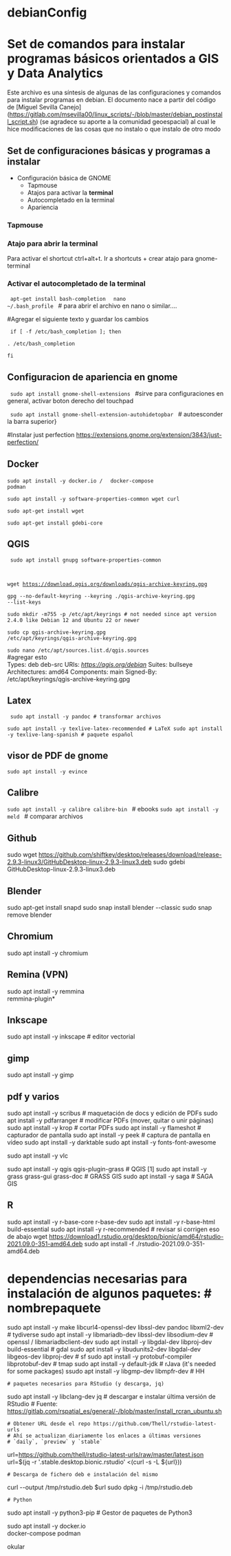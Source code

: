 # debianConfig #
# Set de comandos para instalar programas básicos orientados a GIS y Data Analytics #

Este archivo es una síntesis de algunas de las configuraciones y comandos para instalar programas en debian. El documento nace a partir del código de [Miguel Sevilla Canejo] (https://gitlab.com/msevilla00/linux_scripts/-/blob/master/debian_postinstall_script.sh) (se agradece su aporte a la comunidad geoespacial) al cual le hice modificaciones de las cosas que no instalo o que instalo de otro modo

## Set de configuraciones básicas y programas a instalar ##

* Configuración básica de GNOME
	* Tapmouse
	* Atajos para activar la **terminal** 
	* Autocompletado en la terminal
	* Apariencia


### Tapmouse

### Atajo para abrir la terminal
Para activar el shortcut ctrl+alt+t. Ir a shortcuts + crear atajo para gnome-terminal

### Activar el autocompletado de la terminal

<code> apt-get install bash-completion </code>
<code> nano ~/.bash_profile </code> # para abrir el archivo en nano o similar....
 
#Agregar el siguiente texto y guardar los cambios

<code> if [ -f /etc/bash_completion ]; then  
 . /etc/bash_completion  
fi </code>


## Configuracion de apariencia en gnome

<code> sudo apt install gnome-shell-extensions </code> #sirve para configuraciones en general, activar boton derecho del touchpad

<code> sudo apt install gnome-shell-extension-autohidetopbar </code> # autoesconder la barra superior}


#Instalar just perfection https://extensions.gnome.org/extension/3843/just-perfection/

## Docker
<code>sudo apt install -y docker.io / </code>
<code>	docker-compose podman </code>

<code>sudo apt install -y software-properties-common wget curl  
sudo apt-get install wget  
sudo apt-get install gdebi-core </code>

## QGIS
<code> sudo apt install gnupg software-properties-common  

wget https://download.qgis.org/downloads/qgis-archive-keyring.gpg  
gpg --no-default-keyring --keyring ./qgis-archive-keyring.gpg --list-keys  
sudo mkdir -m755 -p /etc/apt/keyrings  # not needed since apt version 2.4.0 like Debian 12 and Ubuntu 22 or newer  
sudo cp qgis-archive-keyring.gpg /etc/apt/keyrings/qgis-archive-keyring.gpg</code>  

<code>sudo nano /etc/apt/sources.list.d/qgis.sources </code>  
#agregar esto  
Types: deb deb-src
URIs: *https://qgis.org/debian*
Suites: bullseye 
Architectures: amd64
Components: main
Signed-By: /etc/apt/keyrings/qgis-archive-keyring.gpg  

## Latex
<code> sudo apt install -y pandoc				# transformar archivos  
sudo apt install -y texlive-latex-recommended   # LaTeX
sudo apt install -y texlive-lang-spanish # paquete español </code>

## visor de PDF de gnome

<code>sudo apt install -y evince	</code>  	

## Calibre
<code>sudo apt install -y calibre calibre-bin </code>	# ebooks 
<code>sudo apt install -y meld     </code>         	# comparar archivos

## Github
sudo wget https://github.com/shiftkey/desktop/releases/download/release-2.9.3-linux3/GitHubDesktop-linux-2.9.3-linux3.deb
sudo gdebi GitHubDesktop-linux-2.9.3-linux3.deb

## Blender
sudo apt-get install snapd
sudo snap install blender --classic
sudo snap remove blender

## Chromium
sudo apt install -y chromium

## Remina (VPN)
sudo apt install -y remmina \
	remmina-plugin*  

## Inkscape
sudo apt install -y inkscape          	# editor vectorial

## gimp
sudo apt install -y gimp	

## pdf y varios
sudo apt install -y scribus             # maquetación de docs y edición de PDFs 
sudo apt install -y pdfarranger			# modificar PDFs (mover, quitar o unir páginas)
sudo apt install -y krop              	# cortar PDFs
sudo apt install -y flameshot         	# capturador de pantalla
sudo apt install -y peek              	# captura de pantalla en vídeo
sudo apt install -y darktable
sudo apt install -y fonts-font-awesome

sudo apt install -y vlc


sudo apt install -y qgis qgis-plugin-grass		# QGIS [1]
sudo apt install -y grass grass-gui grass-doc	# GRASS GIS
sudo apt install -y saga						# SAGA GIS

## R 
sudo apt install -y r-base-core r-base-dev
sudo apt install -y r-base-html build-essential
sudo apt install -y r-recommended # revisar si corrigen eso de abajo
wget https://download1.rstudio.org/desktop/bionic/amd64/rstudio-2021.09.0-351-amd64.deb
sudo apt install -f ./rstudio-2021.09.0-351-amd64.deb

  # dependencias necesarias para instalación de algunos paquetes:				# nombrepaquete
sudo apt install -y make libcurl4-openssl-dev libssl-dev pandoc libxml2-dev		# tydiverse
sudo apt install -y libmariadb-dev libssl-dev libsodium-dev 			  		# openssl / libmariadbclient-dev
sudo apt install -y libgdal-dev libproj-dev build-essential 					# gdal
sudo apt install -y libudunits2-dev libgdal-dev libgeos-dev libproj-dev			# sf
sudo apt install -y protobuf-compiler libprotobuf-dev 						# tmap
sudo apt install -y default-jdk 							  # rJava (it's needed for some packages)
ssudo apt install -y libgmp-dev libmpfr-dev 					                # HH

	# paquetes necesarios para RStudio (y descarga, jq)
sudo apt install -y libclang-dev jq
	# descargar e instalar última versión de RStudio
	# Fuente: https://gitlab.com/rspatial_es/general/-/blob/master/install_rcran_ubuntu.sh
	
	# Obtener URL desde el repo https://github.com/Thell/rstudio-latest-urls
	# Ahí se actualizan diariamente los enlaces a últimas versiones 
	# `daily`, `preview` y `stable`
url=https://github.com/thell/rstudio-latest-urls/raw/master/latest.json
url=$(jq -r '.stable.desktop.bionic.rstudio' <(curl -s -L ${url}))

	# Descarga de fichero deb e instalación del mismo
curl --output /tmp/rstudio.deb $url
sudo dpkg -i /tmp/rstudio.deb

	# Python
sudo apt install -y python3-pip		# Gestor de paquetes de Python3

sudo apt install -y docker.io \
	docker-compose podman 	

okular




